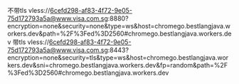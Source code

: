 不带tls
vless://6cefd298-af83-4f72-9e05-75d172793a5a@www.visa.com.sg:8880?encryption=none&security=none&type=ws&host=chromego.bestlangjava.workers.dev&path=%2F%3Fed%3D2560#chromego.bestlangjava.workers.dev
带tls
vless://6cefd298-af83-4f72-9e05-75d172793a5a@www.visa.com.sg:8443?encryption=none&security=tls&type=ws&host=chromego.bestlangjava.workers.dev&sni=chromego.bestlangjava.workers.dev&fp=random&path=%2F%3Fed%3D2560#chromego.bestlangjava.workers.dev
